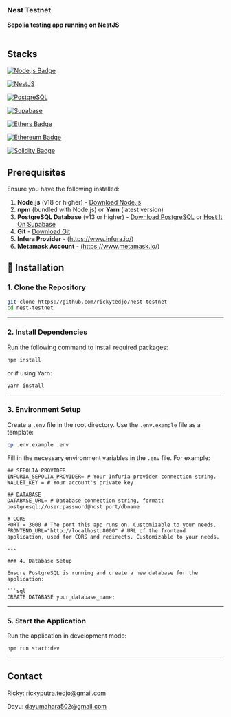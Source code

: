 <br />
<div>
  <h3>Nest Testnet</h3>

  <p>
    <strong>Sepolia testing app running on NestJS</strong>
    <br /><br />
  </p>
</div>

## Stacks
<div>
<a href="https://nestjs.com/">

![Node.js Badge](https://img.shields.io/badge/Node.js-5FA04E?logo=nodedotjs&logoColor=fff&style=for-the-badge)

</a>

<a href="https://nestjs.com/">

![NestJS](https://img.shields.io/badge/NestJS-E0234E?logo=nestjs&logoColor=white&style=for-the-badge)

</a>

<a href="https://www.postgresql.org/">

![PostgreSQL](https://img.shields.io/badge/PostgreSQL-4169E1?logo=postgresql&logoColor=white&style=for-the-badge)

</a>

<a href="https://supabase.com">

![Supabase](https://img.shields.io/badge/Supabase-000000?logo=supabase&logoColor=3ECF8E&style=for-the-badge)

</a>

<a href="https://ethers.org/">

![Ethers Badge](https://img.shields.io/badge/Ethers-2535A0?logo=ethers&logoColor=fff&style=for-the-badge)

</a>

<a href="https://ethereum.org">

![Ethereum Badge](https://img.shields.io/badge/Ethereum-3C3C3D?logo=ethereum&logoColor=fff&style=for-the-badge)

</a>

<a href="https://ethereum.org">

![Solidity Badge](https://img.shields.io/badge/Solidity-363636?logo=solidity&logoColor=fff&style=for-the-badge)

</a>

</div>

## Prerequisites

Ensure you have the following installed:

1. **Node.js** (v18 or higher) - [Download Node.js](https://nodejs.org/)
2. **npm** (bundled with Node.js) or **Yarn** (latest version)
3. **PostgreSQL Database** (v13 or higher) - [Download PostgreSQL](https://www.postgresql.org/) or [Host It On Supabase](https://supabase.com/)
4. **Git** - [Download Git](https://git-scm.com/)
5. **Infura Provider** - (https://www.infura.io/)
6. **Metamask Account** - (https://www.metamask.io/)


## 🚦 Installation

### 1. Clone the Repository

```bash
git clone https://github.com/rickytedjo/nest-testnet
cd nest-testnet
```
--- 
### 2. Install Dependencies

Run the following command to install required packages:

```bash
npm install
```

or if using Yarn:

```bash
yarn install
```

---
### 3. Environment Setup

Create a `.env` file in the root directory. Use the `.env.example` file as a template:

```bash
cp .env.example .env
```

Fill in the necessary environment variables in the `.env` file. For example:

```env
## SEPOLIA PROVIDER
INFURIA_SEPOLIA_PROVIDER= # Your Infuria provider connection string.
WALLET_KEY = # Your account's private key

## DATABASE
DATABASE_URL= # Database connection string, format: postgresql://user:password@host:port/dbname

# CORS
PORT = 3000 # The port this app runs on. Customizable to your needs.
FRONTEND_URL="http://localhost:8000" # URL of the frontend application, used for CORS and redirects. Customizable to your needs.

---

### 4. Database Setup

Ensure PostgreSQL is running and create a new database for the application:

```sql
CREATE DATABASE your_database_name;
```

---

### 5. Start the Application

Run the application in development mode:

```bash
npm run start:dev
```

---

## Contact
Ricky: <rickyputra.tedjo@gmail.com></br>

Dayu: <dayumahara502@gmail.com>
